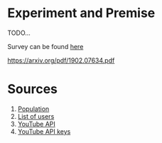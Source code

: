 # Experiment and Premise
TODO...

Survey can be found [here](https://cesarvillarrealg.typeform.com/to/XX9vwSu5)

https://arxiv.org/pdf/1902.07634.pdf

# Sources
1. [Population](https://www150.statcan.gc.ca/t1/tbl1/en/tv.action?pid=1710000901)
2. [List of users](https://randomuser.me/api/?results=5000)
3. [YouTube API](https://developers.google.com/youtube/v3/docs/videos/list)
4. [YouTube API keys](https://developers.google.com/youtube/v3/docs/?apix=true)